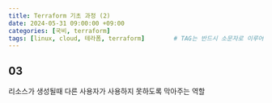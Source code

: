 ```yaml
---
title: Terraform 기초 과정 (2)
date: 2024-05-31 09:00:00 +09:00
categories: [국비, terraform]
tags: [linux, cloud, 테라폼, terraform]		# TAG는 반드시 소문자로 이루어져야함!
---
```


## 03 
리소스가 생성될때 다른 사용자가 사용하지 못하도록 막아주는 역할